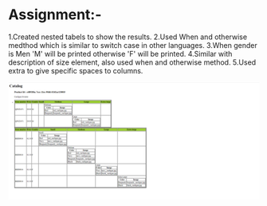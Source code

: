 # Assignment:-

1.Created nested tabels to show the results.
2.Used When and otherwise medthod which is similar to switch case in other languages.
3.When gender is Men 'M' will be printed otherwise 'F' will be printed.
4.Similar with description of size element, also used when and otherwise method.
5.Used extra <td> to give specific spaces to columns.

![Screen shot of output](./assets/assignment.PNG)
